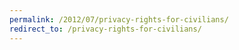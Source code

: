 ```yaml
---
permalink: /2012/07/privacy-rights-for-civilians/
redirect_to: /privacy-rights-for-civilians/
---
```

